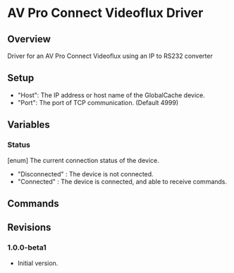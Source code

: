 # AV Pro Connect Videoflux Driver
## Overview
Driver for an AV Pro Connect Videoflux using an IP to RS232 converter

## Setup
- "Host": The IP address or host name of the GlobalCache device.
- "Port": The port of TCP communication. (Default 4999)


## Variables

### Status
[enum] The current connection status of the device.
- "Disconnected" : The device is not connected.
- "Connected" : The device is connected, and able to receive commands.


## Commands

### 


## Revisions

### 1.0.0-beta1
- Initial version.
